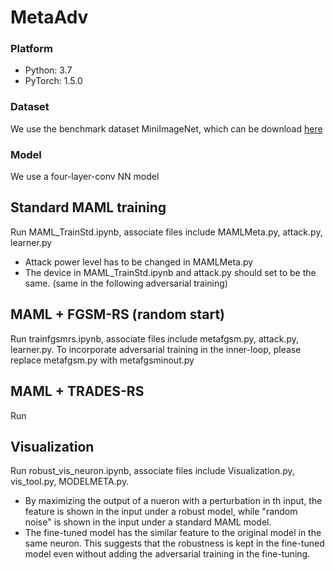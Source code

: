 # MetaAdv
### Platform
* Python: 3.7
* PyTorch: 1.5.0
### Dataset
We use the benchmark dataset MiniImageNet, which can be download [here](https://drive.google.com/file/d/1HkgrkAwukzEZA0TpO7010PkAOREb2Nuk/view)
### Model
We use a four-layer-conv NN model
## Standard MAML training
Run MAML_TrainStd.ipynb, associate files include MAMLMeta.py, attack.py, learner.py
* Attack power level has to be changed in MAMLMeta.py
* The device in MAML_TrainStd.ipynb and attack.py should set to be the same. (same in the following adversarial training)
## MAML + FGSM-RS (random start)
Run trainfgsmrs.ipynb, associate files include metafgsm.py, attack.py, learner.py. To incorporate adversarial training in the inner-loop, please replace metafgsm.py with metafgsminout.py
## MAML + TRADES-RS
Run
## Visualization
Run robust_vis_neuron.ipynb, associate files include Visualization.py, vis_tool.py, MODELMETA.py.
* By maximizing the output of a nueron with a perturbation in th input, the feature is shown in the input under a robust model, while "random noise" is shown in the input under a standard MAML model.
* The fine-tuned model has the similar feature to the original model in the same neuron. This suggests that the robustness is kept in the fine-tuned model even without adding the adversarial training in the fine-tuning.
